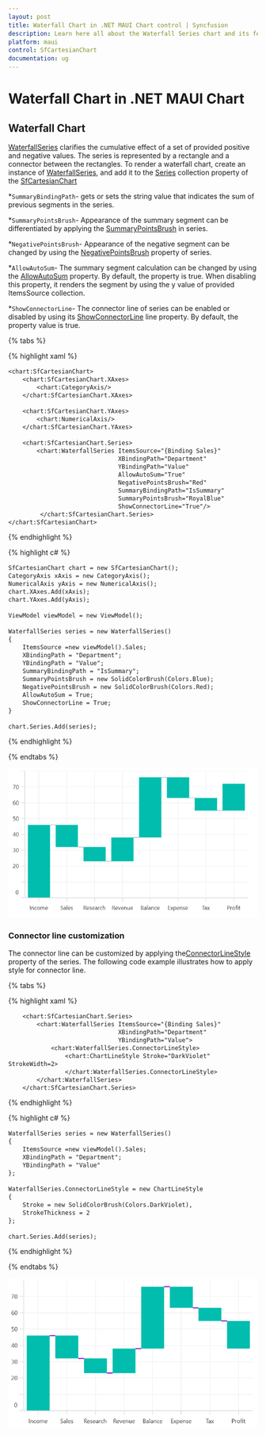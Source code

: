 ```yaml
---
layout: post
title: Waterfall Chart in .NET MAUI Chart control | Syncfusion
description: Learn here all about the Waterfall Series chart and its features in Syncfusion .NET MAUI Chart (SfCartesianChart) control.
platform: maui
control: SfCartesianChart
documentation: ug
---
```


# Waterfall Chart in .NET MAUI Chart

## Waterfall Chart

[WaterfallSeries]() clarifies the cumulative effect of a set of provided positive and negative values. The series is represented by a rectangle and a connector between the rectangles. To render a waterfall chart, create an instance of [WaterfallSeries](), and add it to the [Series](https://help.syncfusion.com/cr/maui/Syncfusion.Maui.Charts.SfCartesianChart.html#Syncfusion_Maui_Charts_SfCartesianChart_Series) collection property of the [SfCartesianChart](https://help.syncfusion.com/cr/maui/Syncfusion.Maui.Charts.SfCartesianChart.html?tabs=tabid-1)

*`SummaryBindingPath`- gets or sets the string value that indicates the sum of previous segments in the series.

*`SummaryPointsBrush`- Appearance of the summary segment can be differentiated by applying the [SummaryPointsBrush]() in series.

*`NegativePointsBrush`- Appearance of the negative segment can be changed by using the [NegativePointsBrush]() property of series.

*`AllowAutoSum`- The summary segment calculation can be changed by using the [AllowAutoSum]() property. By default, the property is true. When disabling this property, it renders the segment by using the y value of provided ItemsSource collection.

*`ShowConnectorLine`- The connector line of series can be enabled or disabled by using its [ShowConnectorLine]() line property. By default, the property value is true.

{% tabs %}

{% highlight xaml %}

    <chart:SfCartesianChart>
        <chart:SfCartesianChart.XAxes>
            <chart:CategoryAxis/>
        </chart:SfCartesianChart.XAxes>

        <chart:SfCartesianChart.YAxes>
            <chart:NumericalAxis/>
        </chart:SfCartesianChart.YAxes>
    
        <chart:SfCartesianChart.Series>
            <chart:WaterfallSeries ItemsSource="{Binding Sales}"
                                   XBindingPath="Department"
                                   YBindingPath="Value"
                                   AllowAutoSum="True"
                                   NegativePointsBrush="Red"
                                   SummaryBindingPath="IsSummary"
                                   SummaryPointsBrush="RoyalBlue"
                                   ShowConnectorLine="True"/>
             </chart:SfCartesianChart.Series>   
    </chart:SfCartesianChart>

{% endhighlight %}

{% highlight c# %}

    SfCartesianChart chart = new SfCartesianChart();
    CategoryAxis xAxis = new CategoryAxis();
    NumericalAxis yAxis = new NumericalAxis();
    chart.XAxes.Add(xAxis);
    chart.YAxes.Add(yAxis);
   
    ViewModel viewModel = new ViewModel();

    WaterfallSeries series = new WaterfallSeries()
    {
        ItemsSource =new viewModel().Sales;
        XBindingPath = "Department";
        YBindingPath = "Value";
        SummaryBindingPath = "IsSummary";
        SummaryPointsBrush = new SolidColorBrush(Colors.Blue);
        NegativePointsBrush = new SolidColorBrush(Colors.Red);
        AllowAutoSum = True;
        ShowConnectorLine = True;
    }
    
    chart.Series.Add(series);

{% endhighlight %}

{% endtabs %}

![Waterfall Chart in MAUI Chart](Chart-types_images/BasicRendering.png)

### Connector line customization

The connector line can be customized by applying the[ConnectorLineStyle]() property of the series.
The following code example illustrates how to apply style for connector line.

{% tabs %}

{% highlight xaml %}

        <chart:SfCartesianChart.Series>
            <chart:WaterfallSeries ItemsSource="{Binding Sales}"
                                   XBindingPath="Department"
                                   YBindingPath="Value">
                <chart:WaterfallSeries.ConnectorLineStyle>
                    <chart:ChartLineStyle Stroke="DarkViolet" StrokeWidth=2>
                    </chart:WaterfallSeries.ConnectorLineStyle>
            </chart:WaterfallSeries>
        </chart:SfCartesianChart.Series>   
    
{% endhighlight %}

{% highlight c# %}

    WaterfallSeries series = new WaterfallSeries()
    {
        ItemsSource =new viewModel().Sales;
        XBindingPath = "Department";
        YBindingPath = "Value"
    };

    WaterfallSeries.ConnectorLineStyle = new ChartLineStyle
    {
        Stroke = new SolidColorBrush(Colors.DarkViolet),
        StrokeThickness = 2
    };

    chart.Series.Add(series);
    
{% endhighlight %}

{% endtabs %}

![Connector line customization in Waterfall Chart](Chart-types_images/ConnectorLineStyle.png)
